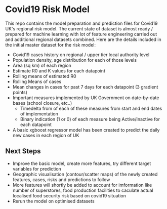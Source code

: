# Covid19 Risk Model
 
This repo contains the model preparation and prediction files for Covid19 UK's regional risk model. The current state of dataset is almost ready / prepared for machine learning with lot of feature engineering carried out and additional regional datasets combined. Here are the details included in the initial master dataset for the risk model:

+ Covid19 cases history on regional / upper tier local authority level
+ Population density, age distribution for each of those levels
+ Area (sq km) of each region
+ Estimate R0 and K values for each datapoint
+ Rolling means of estimated R0 
+ Rolling Means of cases
+ Mean changes in cases for past 7 days for each datapoint (3 gradient points)
+ Important measures implemented by UK Government on date-by-date bases (school closure, etc..)
    + Timedelta from of each of these measures from start and end dates of implementation
    + Binary indication (1 or 0) of each measure being Active/Inactive for each datapoint
+ A basic xgboost regressor model has been created to predict the daily new cases in each region of UK

## Next Steps

+ Improve the basic model, create more features, try different target variables for prediction
+ Geographic visualisation (contour/scatter maps) of the newly created features, cases, risks and predictions to follow
+ More features will shortly be added to account for imformation like number of superstores, food production facilities to caculate actual localised food security risk based on covid19 situation
+ Rerun the model on optimised datasets

